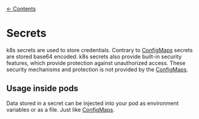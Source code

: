 [← Contents](../README.md)

# Secrets

k8s secrets are used to store credentials. Contrary to [ConfigMaps](./config-map.md) secrets are stored base64 encoded. k8s secrets also provide built-in security features, which provide protection against unauthorized access. These security mechanisms and protection is not provided by the [ConfigMaps](./config-map.md).

## Usage inside pods

Data stored in a secret can be injected into your pod as environment variables or as a file. Just like [ConfigMaps](./config-map.md).